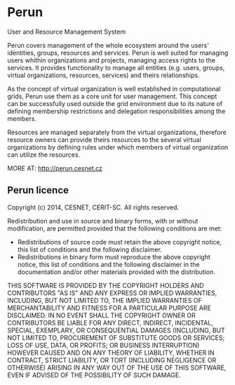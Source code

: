 # Perun #

User and Resource Management System

Perun covers management of the whole ecosystem around the users' identities, groups, resources and services. Perun is well
suited for managing users whithin organizations and projects, managing access rights to the services. It provides
functionality to manage all entities (e.g. users, groups, virtual organizations, resources, services) and theirs
relationships.

As the concept of virtual organization is well established in computational grids, Perun use them as a core unit for user
management. This concept can be successfully used outside the grid environment due to its nature of defining membership
restrictions and delegation responsibilities among the members.

Resources are managed separately from the virtual organizations, therefore resource owners can provide theirs resources to the
several virtual organizations by defining rules under which members of virtual organization can utilize the resources.

MORE AT: http://perun.cesnet.cz

## Perun licence ##

Copyright (c) 2014, CESNET, CERIT-SC. All rights reserved.

Redistribution and use in source and binary forms, with or without modification, are permitted provided that the following conditions are met:

- Redistributions of source code must retain the above copyright notice, this list of conditions and the following disclaimer.
- Redistributions in binary form must reproduce the above copyright notice, this list of conditions and the following disclaimer in the documentation and/or other materials provided with the distribution.

THIS SOFTWARE IS PROVIDED BY THE COPYRIGHT HOLDERS AND
CONTRIBUTORS "AS IS" AND ANY EXPRESS OR IMPLIED WARRANTIES,
INCLUDING, BUT NOT LIMITED TO, THE IMPLIED WARRANTIES OF
MERCHANTABILITY AND FITNESS FOR A PARTICULAR PURPOSE ARE
DISCLAIMED. IN NO EVENT SHALL THE COPYRIGHT OWNER OR CONTRIBUTORS
BE LIABLE FOR ANY DIRECT, INDIRECT, INCIDENTAL, SPECIAL,
EXEMPLARY, OR CONSEQUENTIAL DAMAGES (INCLUDING, BUT NOT LIMITED
TO, PROCUREMENT OF SUBSTITUTE GOODS OR SERVICES; LOSS OF USE,
DATA, OR PROFITS; OR BUSINESS INTERRUPTION) HOWEVER CAUSED AND ON
ANY THEORY OF LIABILITY, WHETHER IN CONTRACT, STRICT LIABILITY,
OR TORT (INCLUDING NEGLIGENCE OR OTHERWISE) ARISING IN ANY WAY
OUT OF THE USE OF THIS SOFTWARE, EVEN IF ADVISED OF THE
POSSIBILITY OF SUCH DAMAGE.

